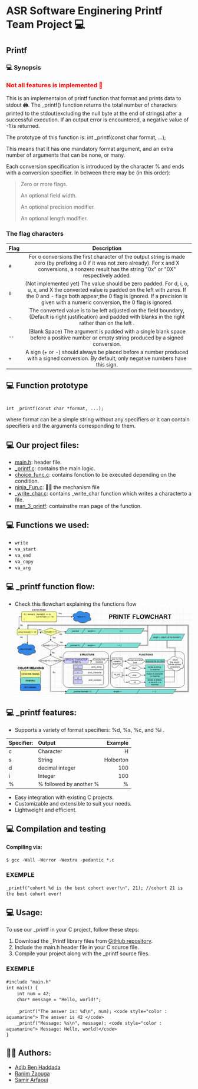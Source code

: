 # ASR Software Enginering Printf Team Project 💻

## Printf 

### 💻 Synopsis
<h3 style="color:red;">Not all features is implemented 🚧</h3>
This is an implementaion of printf function that format and prints data to stdout 🖨️.
The _printf() function returns the total number of characters printed to the stdout(excluding the null byte at the end of strings) after a successful execution.
If an output error is encountered, a negative value of -1 is returned.

The prototype of this function is: int _printf(const char format, ...);

This means that it has one mandatory format argument, and an extra number of arguments that can be none, or many.

Each conversion specification is introduced by the character % and ends with a conversion specifier. In between there may be (in this order):

> Zero or more flags.
> 
> An optional field width.
> 
> An optional precision modifier.
> 
> An optional length modifier.

### The flag characters

| Flag | Description |
| :---- | :------------:|
|  `#`   |For o conversions the first character of the output string is made zero (by prefixing a 0 if it was not zero already). For x and X conversions, a nonzero result has the string "0x" or "0X" respectively added.|
|  `0`   | (Not implemented yet) The value should be zero padded. For d, i, o, u, x, and X the converted value is padded on the left with zeros. If the 0 and - flags both appear,the 0 flag is ignored. If a precision is given with a numeric conversion, the 0 flag is ignored.|
|  `-`   |The converted value is to be left adjusted on the field boundary, (Default is right justification) and padded with blanks in the right rather than on the left .|
|  `''`  | (Blank Space) The argument is padded with a single blank space before a positive number or empty string produced by a signed conversion. |
|  `+`   | A sign (+ or -) should always be placed before a number produced with a signed conversion. By default, only negative numbers have this sign. |

## 💻  Function prototype
```{r mon_bloc, echo = FALSE, WARNING = TRUE}

int _printf(const char *format, ...);
```
where format can be a simple string without any specifiers or it can contain specifiers and the arguments corresponding to them.

## 💻  Our project files:

* [main.h](https://github.com/samu-rize/holbertonschool-printf/blob/main/main.h): header file.
* [_printf.c](https://github.com/samu-rize/holbertonschool-printf/blob/main/_printf.c): contains the main logic.
* [choice_func.c](https://github.com/samu-rize/holbertonschool-printf/blob/main/choice_func.c): contains fonction to be executed depending on the condition.
* [ninja_Fun.c](https://github.com/samu-rize/holbertonschool-printf/blob/main/ninja_Fun.c): 🥷🏼 the mechanism file
* [_write_char.c](https://github.com/samu-rize/holbertonschool-printf/blob/main/_write_char.c): contains _write_char function which writes a characterto a file. 
* [man_3_printf](https://github.com/samu-rize/holbertonschool-printf/blob/main/man_3_printf): containsthe man page of the function.

## 💻  Functions we used:

* `write`
* `va_start` 
* `va_end` 
* `va_copy`
* `va_arg`

## 💻  _printf function flow:
* Check this flowchart explaining the functions flow
![flowchart!](flowchart.jpg)

## 💻 _printf features:
* Supports a variety of format specifiers: %d, %s, %c, and %i .

| Specifier:|	Output							|	Example			|
| :---------|:----------------------------------|-----------------:	|
|	c		|		Character					|		H			|
|	s		|		String						|		Holberton		|
|	d		|		decimal integer				|		100			|	
|	i		|		Integer						|		100			|
|	%		|		% followed by another %		|		%			|

* Easy integration with existing C projects.
* Customizable and extensible to suit your needs.
* Lightweight and efficient.

## 💻  Compilation and testing

#### Compiling via:
```{r mon_bloc, echo = FALSE, WARNING = TRUE}
$ gcc -Wall -Werror -Wextra -pedantic *.c
```
### EXEMPLE
```
_printf("cohort %d is the best cohort ever!\n", 21); //cohort 21 is the best cohort ever!

```

## 💻 Usage:

To use our _printf in your C project, follow these steps:

1. Download the _Printf library files from [GitHub repository](https://github.com/samu-rize/holbertonschool-printf).
2. Include the main.h header file in your C source file.
3. Compile your project along with the _printf source files.
### EXEMPLE
```
#include "main.h"
int main() {
    int num = 42;
    char* message = "Hello, world!";
    
    _printf("The answer is: %d\n", num); <code style="color : aquamarine"> The answer is 42 </code>
    _printf("Message: %s\n", message); <code style="color : aquamarine"> Message: Hello, world!</code>
}
```

## 👨‍💻 Authors:
* [Adib Ben Haddada](https://github.com/Adib-96)
* [Ranim Zaouga](https://github.com/RanimZaouga)
* [Samir Arfaoui](https://github.com/samu-rize)




